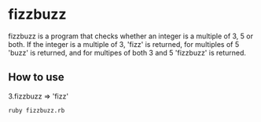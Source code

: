 # fizzbuzz

fizzbuzz is a program that checks whether an integer is a multiple of 3, 5 or both.
If the integer is a multiple of 3, 'fizz' is returned, for multiples of 5 'buzz' is returned, and for multipes of both 3 and 5 'fizzbuzz' is returned.

## How to use

3.fizzbuzz
=> 'fizz'

```shell
ruby fizzbuzz.rb
```
